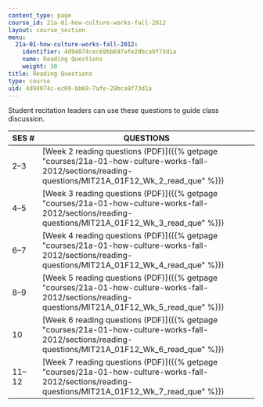 ```yaml
---
content_type: page
course_id: 21a-01-how-culture-works-fall-2012
layout: course_section
menu:
  21a-01-how-culture-works-fall-2012:
    identifier: 4d94074cec69bb697afe29bca9f73d1a
    name: Reading Questions
    weight: 30
title: Reading Questions
type: course
uid: 4d94074c-ec69-bb69-7afe-29bca9f73d1a
---
```


Student recitation leaders can use these questions to guide class discussion.

| SES # | QUESTIONS |
| --- | --- |
| 2–3 | [Week 2 reading questions (PDF)]({{% getpage "courses/21a-01-how-culture-works-fall-2012/sections/reading-questions/MIT21A_01F12_Wk_2_read_que" %}}) |
| 4–5 | [Week 3 reading questions (PDF)]({{% getpage "courses/21a-01-how-culture-works-fall-2012/sections/reading-questions/MIT21A_01F12_Wk_3_read_que" %}}) |
| 6–7 | [Week 4 reading questions (PDF)]({{% getpage "courses/21a-01-how-culture-works-fall-2012/sections/reading-questions/MIT21A_01F12_Wk_4_read_que" %}}) |
| 8–9 | [Week 5 reading questions (PDF)]({{% getpage "courses/21a-01-how-culture-works-fall-2012/sections/reading-questions/MIT21A_01F12_Wk_5_read_que" %}}) |
| 10 | [Week 6 reading questions (PDF)]({{% getpage "courses/21a-01-how-culture-works-fall-2012/sections/reading-questions/MIT21A_01F12_Wk_6_read_que" %}}) |
| 11–12 | [Week 7 reading questions (PDF)]({{% getpage "courses/21a-01-how-culture-works-fall-2012/sections/reading-questions/MIT21A_01F12_Wk_7_read_que" %}})